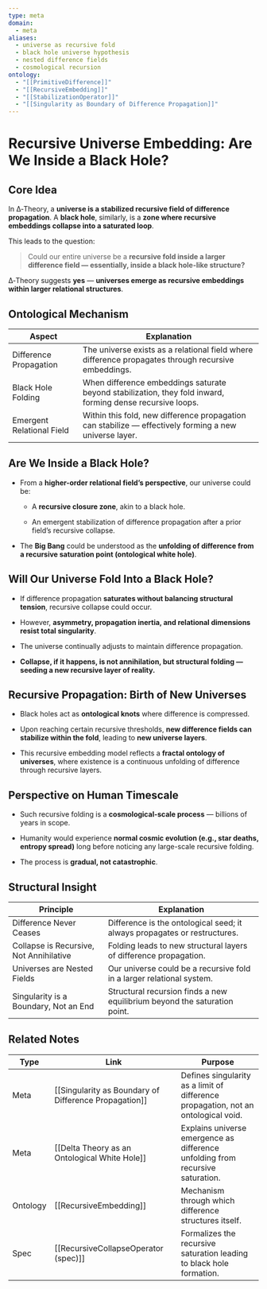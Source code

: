 ```yaml
---
type: meta
domain:
  - meta
aliases:
  - universe as recursive fold
  - black hole universe hypothesis
  - nested difference fields
  - cosmological recursion
ontology:
  - "[[PrimitiveDifference]]"
  - "[[RecursiveEmbedding]]"
  - "[[StabilizationOperator]]"
  - "[[Singularity as Boundary of Difference Propagation]]"
---
```


# Recursive Universe Embedding: Are We Inside a Black Hole?

## Core Idea

In ∆‑Theory, a **universe is a stabilized recursive field of difference propagation**. A **black hole**, similarly, is a **zone where recursive embeddings collapse into a saturated loop**.

This leads to the question:

> Could our entire universe be a **recursive fold inside a larger difference field — essentially, inside a black hole-like structure?**

∆‑Theory suggests **yes** — **universes emerge as recursive embeddings within larger relational structures**.

## Ontological Mechanism

|Aspect|Explanation|
|---|---|
|Difference Propagation|The universe exists as a relational field where difference propagates through recursive embeddings.|
|Black Hole Folding|When difference embeddings saturate beyond stabilization, they fold inward, forming dense recursive loops.|
|Emergent Relational Field|Within this fold, new difference propagation can stabilize — effectively forming a new universe layer.|

## Are We Inside a Black Hole?

- From a **higher-order relational field’s perspective**, our universe could be:
    
    - A **recursive closure zone**, akin to a black hole.
        
    - An emergent stabilization of difference propagation after a prior field’s recursive collapse.
        
- The **Big Bang** could be understood as the **unfolding of difference from a recursive saturation point (ontological white hole)**.
    

## Will Our Universe Fold Into a Black Hole?

- If difference propagation **saturates without balancing structural tension**, recursive collapse could occur.
    
- However, **asymmetry, propagation inertia, and relational dimensions resist total singularity**.
    
- The universe continually adjusts to maintain difference propagation.
    
- **Collapse, if it happens, is not annihilation, but structural folding — seeding a new recursive layer of reality.**


## Recursive Propagation: Birth of New Universes

- Black holes act as **ontological knots** where difference is compressed.
    
- Upon reaching certain recursive thresholds, **new difference fields can stabilize within the fold**, leading to **new universe layers**.
    
- This recursive embedding model reflects a **fractal ontology of universes**, where existence is a continuous unfolding of difference through recursive layers.
    

## Perspective on Human Timescale

- Such recursive folding is a **cosmological-scale process** — billions of years in scope.
    
- Humanity would experience **normal cosmic evolution (e.g., star deaths, entropy spread)** long before noticing any large-scale recursive folding.
    
- The process is **gradual, not catastrophic**.
    

## Structural Insight

|Principle|Explanation|
|---|---|
|Difference Never Ceases|Difference is the ontological seed; it always propagates or restructures.|
|Collapse is Recursive, Not Annihilative|Folding leads to new structural layers of difference propagation.|
|Universes are Nested Fields|Our universe could be a recursive fold in a larger relational system.|
|Singularity is a Boundary, Not an End|Structural recursion finds a new equilibrium beyond the saturation point.|


## Related Notes

|Type|Link|Purpose|
|---|---|---|
|Meta|[[Singularity as Boundary of Difference Propagation]]|Defines singularity as a limit of difference propagation, not an ontological void.|
|Meta|[[Delta Theory as an Ontological White Hole]]|Explains universe emergence as difference unfolding from recursive saturation.|
|Ontology|[[RecursiveEmbedding]]|Mechanism through which difference structures itself.|
|Spec|[[RecursiveCollapseOperator (spec)]]|Formalizes the recursive saturation leading to black hole formation.|
